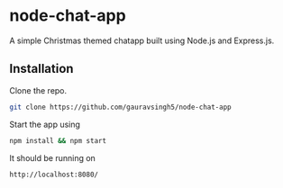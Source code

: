 # node-chat-app

A simple Christmas themed chatapp built using Node.js and Express.js.

## Installation

Clone the repo.

```bash
git clone https://github.com/gauravsingh5/node-chat-app
```

Start the app using 

```bash
npm install && npm start
```
It should be running on 
```
http://localhost:8080/
```
